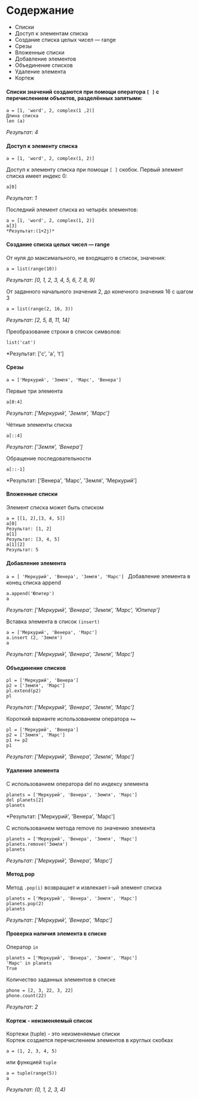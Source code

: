 # Содержание
- Списки
-	Доступ к элементам списка
-	Создание списка целых чисел — range
-	Срезы
-	Вложенные списки
-	Добавление элементов
-	Объединение списков
-	Удаление элемента
-	Кортеж 

#### Списки значений создаются при помощи оператора ``[ ]`` с перечислением объектов, разделённых запятыми:
```
а = [1, 'word', 2, complex(1 ,2)]
Длина списка
len (а)
```
*Результат: 4*

#### Доступ к элементу списка
```
а = [1, 'word', 2, complex(1, 2)]
```

Доступ к элементу списка при помощи ``[ ]`` скобок.
Первый элемент списка имеет индекс 0:
```
a[0]
```

*Результат: 1*

Последний элемент списка из четырёх элементов:

```
а = [1, 'word', 2, complex(1, 2)]
a[3]
*Результат:(1+2j)*
```

#### Создание списка целых чисел — range
От нуля до максимального, не входящего в список, значения:
```
a = list(range(10))
```

*Результат: [0, 1, 2, 3, 4, 5, 6, 7, 8, 9]*


От заданного начального значения 2, до конечного значения 16 с шагом 3
```
a = list(range(2, 16, 3))
```

*Результат: [2, 5, 8, 11, 14]*

Преобразование строки в список символов:

```
list('cat')
```

*Результат: ['c', 'a', 't']

#### Срезы

```
a = ['Меркурий', 'Земля', 'Марс', 'Венера']
```

Первые три элемента

```
a[0:4]
```
*Результат: ['Меркурий', 'Земля', 'Марс']*

Чётные элементы списка

```
a[::4]
```
*Результат: ['Земля', 'Венера']*

Обращение последовательности

```
a[::-1]
```
*Результат: ['Венера', 'Марс', 'Земля', 'Меркурий']

####  Вложенные списки

Элемент списка может быть списком

```
a = [[1, 2],[3, 4, 5]]
a[0]
Результат: [1, 2]
a[1]
Результат: [3, 4, 5]
a[1][2]
Результат: 5
```

#### Добавление элемента

``а = [ 'Меркурий', 'Венера', 'Земля', 'Марс'] ``
Добавление элемента в конец списка append
```
a.append('Юпитер')
а
```
*Результат: ['Меркурий', 'Венера', 'Земля', 'Марс', 'Юпитер']* 

Вставка элемента в список ``(insert)``

```
а = ['Меркурий', 'Венера', 'Марс']
а.insert (2, 'Земля')
а
```
*Результат: ['Меркурий', 'Венера', 'Земля', 'Марс']* 

#### Объединение списков

```
pl = ['Меркурий', 'Венера'] 
р2 = ['Земля', 'Марс']
pl.extend(р2)
pl
```
*Результат: ['Меркурий', 'Венера', 'Земля', 'Марс']*

Короткий варианте использованием оператора ``+=``

```
pl = ['Меркурий', 'Венера']
р2 = ['Земля', 'Марс']
р1 += р2
p1
```
*Результат: ['Меркурий', 'Венера', 'Земля', 'Марс']*

#### Удаление элемента

С использованием оператора del по индексу элемента
```
planets = ['Меркурий', 'Венера', 'Земля', 'Марс']
del planets[2]
planets
```
*Результат: ['Меркурий', 'Венера', 'Марс']

С использованием метода remove по значению элемента

```
planets = ['Меркурий', 'Венера', 'Земля', 'Марс']
planets.remove('Земля')
planets
```
*Результат: ['Меркурий', 'Венера', 'Марс']*

#### Метод pop

Метод ``.pop(i)`` возвращает и извлекает i-ый элемент списка

```
planets = ['Меркурий', 'Венера', 'Земля', 'Марс']
planets.pop(2)
planets
```
*Результат: ['Меркурий', 'Венера', 'Марс']*

#### Проверка наличия элемента в списке

Оператор ``in``

```
planets = ['Меркурий', 'Венера', 'Земля', 'Марс']
'Марс' in planets
True
```

Количество заданных элементов в списке

```
phone = [2, 3, 22, 3, 22]
phone.count(22)
```
*Результат: 2*

#### Кортеж - неизменяемый список
Кортежи (tuple) - это неизменяемые списки<br>
Кортеж создается перечислением элементов в круглых скобках

``a = (1, 2, 3, 4, 5)``

или функцией ``tuple``

```
a = tuple(range(5))
a
```
*Результат: (0, 1, 2, 3, 4)*



















